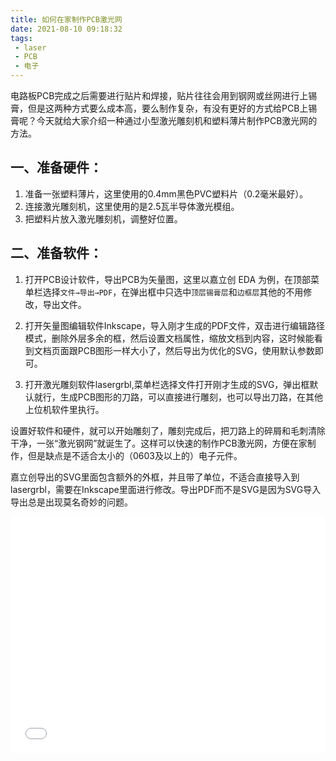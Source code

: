 ```yaml
---
title: 如何在家制作PCB激光网
date: 2021-08-10 09:18:32
tags: 
 - laser
 - PCB
 - 电子
---
```


  电路板PCB完成之后需要进行贴片和焊接，贴片往往会用到钢网或丝网进行上锡膏，但是这两种方式要么成本高，要么制作复杂，有没有更好的方式给PCB上锡膏呢？今天就给大家介绍一种通过小型激光雕刻机和塑料薄片制作PCB激光网的方法。

<!-- more -->

## 一、准备硬件：
  1. 准备一张塑料薄片，这里使用的0.4mm黑色PVC塑料片（0.2毫米最好）。
  2. 连接激光雕刻机，这里使用的是2.5瓦半导体激光模组。
  3. 把塑料片放入激光雕刻机，调整好位置。

## 二、准备软件：
  1. 打开PCB设计软件，导出PCB为矢量图，这里以嘉立创 EDA 为例，在顶部菜单栏选择`文件→导出→PDF`，在弹出框中只选中`顶层锡膏层`和`边框层`其他的不用修改，导出文件。

  2. 打开矢量图编辑软件Inkscape，导入刚才生成的PDF文件，双击进行编辑路径模式，删除外层多余的框，然后设置文档属性，缩放文档到内容，这时候能看到文档页面跟PCB图形一样大小了，然后导出为优化的SVG，使用默认参数即可。

  3. 打开激光雕刻软件lasergrbl,菜单栏选择文件打开刚才生成的SVG，弹出框默认就行，生成PCB图形的刀路，可以直接进行雕刻，也可以导出刀路，在其他上位机软件里执行。

  设置好软件和硬件，就可以开始雕刻了，雕刻完成后，把刀路上的碎屑和毛刺清除干净，一张“激光钢网”就诞生了。这样可以快速的制作PCB激光网，方便在家制作，但是缺点是不适合太小的（0603及以上的）电子元件。

  嘉立创导出的SVG里面包含额外的外框，并且带了单位，不适合直接导入到lasergrbl，需要在Inkscape里面进行修改。导出PDF而不是SVG是因为SVG导入导出总是出现莫名奇妙的问题。

  <div style="position: relative; width: 100%; height: 0; padding-bottom: 75%;">
    <iframe src="//player.bilibili.com/player.html?aid=377178402&bvid=BV1co4y1D7W6&cid=386199408&page=1"  scrolling="no" border="0" frameborder="no" framespacing="0" allowfullscreen="true" style="position: absolute; width: 100%; height: 100%; left: 0; top: 0;"></iframe>
</div>